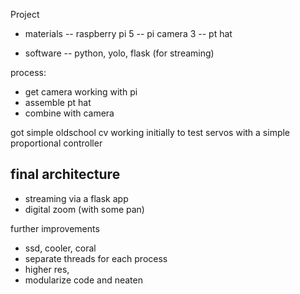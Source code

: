 Project



- materials
-- raspberry pi 5
-- pi camera 3
-- pt hat

- software
-- python, yolo, flask (for streaming)





process:
- get camera working with pi
- assemble pt hat
- combine with camera


got simple oldschool cv working initially to test servos with a simple proportional controller

final architecture
- 
- streaming via a flask app
- digital zoom (with some pan)


further improvements
- ssd, cooler, coral
- separate threads for each process
- higher res, 
- modularize code and neaten

